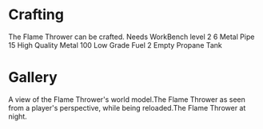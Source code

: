 # Crafting

The Flame Thrower can be crafted.
Needs WorkBench level 2
6 Metal Pipe
15 High Quality Metal
100 Low Grade Fuel
2 Empty Propane Tank
# Gallery

A view of the Flame Thrower's world model.The Flame Thrower as seen from a player's perspective, while being reloaded.The Flame Thrower at night.
